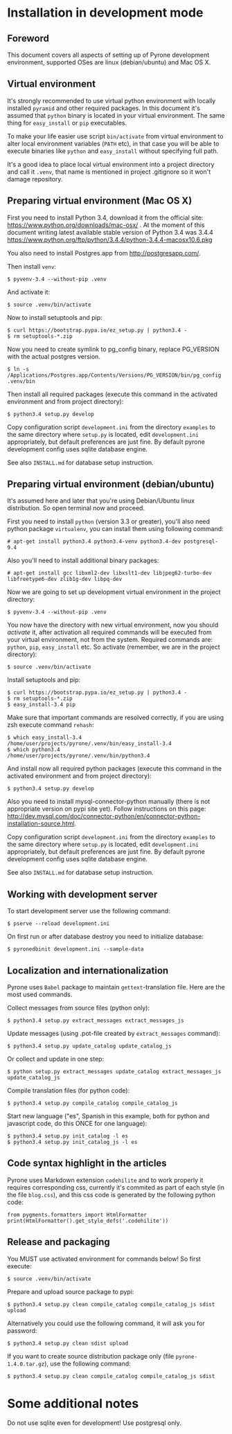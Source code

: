 Installation in development mode
================================


Foreword
--------

This document covers all aspects of setting up of Pyrone development environment, supported OSes are
linux (debian/ubuntu) and Mac OS X.


Virtual environment
-------------------

It's strongly recommended to use virtual python environment with locally 
installed `pyramid` and other required packages. In this document
it's assumed that `python` binary is located in your virtual environment.
The same thing for `easy_install` or `pip` executables.

To make your life easier use script `bin/activate` from virtual environment to 
alter local environment variables (`PATH` etc), in that case you will be able
to execute binaries like `python` and `easy_install` without specifying full path.

It's a good idea to place local virtual environment into a project directory and 
call it `.venv`, that name is mentioned in project .gitignore so it won't damage
repository.


Preparing virtual environment (Mac OS X)
----------------------------------------

First you need to install Python 3.4, download it from the official 
site: https://www.python.org/downloads/mac-osx/ . At the moment of this document writing
latest available stable version of Python 3.4 was 3.4.4 
<https://www.python.org/ftp/python/3.4.4/python-3.4.4-macosx10.6.pkg>

You also need to install Postgres.app from <http://postgresapp.com/>.

Then install `venv`:

    $ pyvenv-3.4 --without-pip .venv

And activate it:

    $ source .venv/bin/activate

Now to install setuptools and pip:

    $ curl https://bootstrap.pypa.io/ez_setup.py | python3.4 -
    $ rm setuptools-*.zip

Now you need to create symlink to pg_config binary, replace PG_VERSION with the actual postgres version.

    $ ln -s /Applications/Postgres.app/Contents/Versions/PG_VERSION/bin/pg_config .venv/bin

Then install all required packages (execute this command in the activated 
environment and from project directory):

    $ python3.4 setup.py develop

Copy configuration script `development.ini` from the directory `examples` to the same directory 
where `setup.py` is located, edit `development.ini` appropriately, but default preferences are 
just fine. By default pyrone development config uses sqlite database
engine.

See also `INSTALL.md` for database setup instruction.


Preparing virtual environment (debian/ubuntu)
---------------------------------------------

It's assumed here and later that you're using Debian/Ubuntu linux distribution. So open
terminal now and proceed.

First you need to install `python` (version 3.3 or greater), you'll also
need python package `virtualenv`, you can install them using following command:

    # apt-get install python3.4 python3.4-venv python3.4-dev postgresql-9.4 

Also you'll need to install additional binary packages:

    # apt-get install gcc libxml2-dev libxslt1-dev libjpeg62-turbo-dev libfreetype6-dev zlib1g-dev libpq-dev
    
Now we are going to set up development virtual environment in the project directory:

    $ pyvenv-3.4 --without-pip .venv

You now have the directory with new virtual environment, now you should *activate* it, after 
activation all required commands will be executed from your virtual environment, not from the
system. Required commands are: `python`, `pip`, `easy_install` etc. So activate (remember,
we are in the project directory):

    $ source .venv/bin/activate

Install setuptools and pip:

    $ curl https://bootstrap.pypa.io/ez_setup.py | python3.4 -
    $ rm setuptools-*.zip
    $ easy_install-3.4 pip

Make sure that important commands are resolved correctly, if you are using zsh 
execute command `rehash`:

    $ which easy_install-3.4
    /home/user/projects/pyrone/.venv/bin/easy_install-3.4
    $ which python3.4
    /home/user/projects/pyrone/.venv/bin/python3.4

And install now all required python packages (execute this command in the activated 
environment and from project directory):

    $ python3.4 setup.py develop

Also you need to install mysql-connector-python manually (there is not appropriate version
on pypi site yet). Follow instructions on this page: <http://dev.mysql.com/doc/connector-python/en/connector-python-installation-source.html>.

Copy configuration script `development.ini` from the directory `examples` to the same directory 
where `setup.py` is located, edit `development.ini` appropriately, but default preferences are 
just fine. By default pyrone development config uses sqlite database
engine.

See also `INSTALL.md` for database setup instruction.

Working with development server
-------------------------------

To start development server use the following command:

    $ pserve --reload development.ini

On first run or after database destroy you need to initialize database:

    $ pyronedbinit development.ini --sample-data


Localization and internationalization
-------------------------------------

Pyrone uses `Babel` package to maintain `gettext`-translation file. Here are the most used
commands.

Collect messages from source files (python only):

    $ python3.4 setup.py extract_messages extract_messages_js

Update messages (using .pot-file created by `extract_messages` command):

    $ python3.4 setup.py update_catalog update_catalog_js

Or collect and update in one step:

    $ python setup.py extract_messages update_catalog extract_messages_js update_catalog_js

Compile translation files (for python code):

    $ python3.4 setup.py compile_catalog compile_catalog_js

Start new language ("es", Spanish in this example, both for python and javascript code, do this ONCE for one language):

    $ python3.4 setup.py init_catalog -l es
    $ python3.4 setup.py init_catalog_js -l es


Code syntax highlight in the articles
-------------------------------------

Pyrone uses Markdown extension `codehilite` and to work properly it requires corresponding
css, currently it's commited as part of each style (in the file `blog.css`), and this css code
is generated by the following python code:

    from pygments.formatters import HtmlFormatter
    print(HtmlFormatter().get_style_defs('.codehilite'))


Release and packaging
---------------------

You MUST use activated environment for commands below! So first execute:

    $ source .venv/bin/activate

Prepare and upload source package to pypi:

    $ python3.4 setup.py clean compile_catalog compile_catalog_js sdist upload

Alternatively you could use the following command, it will ask you for password:

    $ python3.4 setup.py clean sdist upload

If you want to create source distribution package only (file `pyrone-1.4.0.tar.gz`), use 
the following command:

    $ python3.4 setup.py clean compile_catalog compile_catalog_js sdist


Some additional notes
=====================

Do not use sqlite even for development! Use postgresql only.
